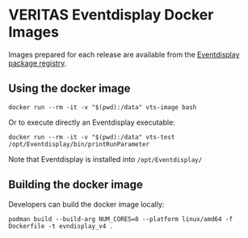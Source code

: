 # VERITAS Eventdisplay Docker Images

Images prepared for each release are available from the [Eventdisplay package registry](https://github.com/VERITAS-Observatory/EventDisplay_v4/pkgs/container/eventdisplay_v4).

## Using the docker image

```console
docker run --rm -it -v "$(pwd):/data" vts-image bash
```

Or to execute directly an Eventdisplay executable:

```console
docker run --rm -it -v "$(pwd):/data" vts-test /opt/Eventdisplay/bin/printRunParameter
```

Note that Eventdisplay is installed into `/opt/Eventdisplay/`

## Building the docker image

Developers can build the docker image locally:

```console
podman build --build-arg NUM_CORES=8 --platform linux/amd64 -f Dockerfile -t evndisplay_v4 .
```
